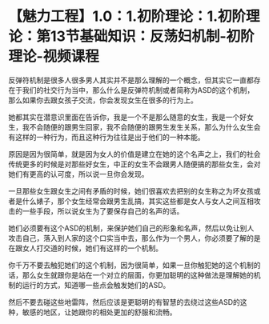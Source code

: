 # 【魅力工程】1.0：1.初阶理论：1.初阶理论：第13节基础知识：反荡妇机制-初阶理论-视频课程

反弹符机制是很多人很多男人其实并不是那么理解的一个概念，但其实它一直都存在于我们的社交行为当中，那么什么是反弹符机制或者简称为ASD的这个机制，那么如果你去跟女孩子交流，你会发现女生在很多的行为上。

她都其实在潜意识里面在告诉你，我是一个不是那么随意的女生，我是一个好女生，我不会随便的跟男生回家，我不会随便的跟男生发生关系，那么为什么女生会有这样的一种行为，而且这种行为往往是出于他们的一种本能。

原因是因为很简单，就是因为女人的价值是建立在她的这个名声之上，我们的社会传统更多的时候是对那些好女生，中正的女生不会跟男人随便搞的那些女生，会对她们有更高的认可度，所以说一旦你会发现。

一旦那些女生跟女生之间有矛盾的时候，她们很喜欢去把别的女生称之为坏女孩或者是什么婊子，那个女生经常会跟男生乱搞，其实这些都是女人与女人之间互相攻击的一些手段，所以说女生为了要保存自己的名声的话。

她们必须要有这个ASD的机制，来保护她们自己的形象和名声，然后以免让别人攻击自己，落入到人家的这个口实当中去，那么作为一个男人，你必须要了解的是在跟女人打交道的时候，她们有这样的一个机制。

你千万不要去触犯她们的这个机制，因为很简单，如果一旦你触犯她的这个机制的话，那么女生就跟你是站在一个对立的层面，你更加聪明的这种做法是理解她的机制的运行的方式，知道哪一些点会触发她们的ASD。

然后不要去碰这些地雷阵，然后应该是更聪明的有智慧的去绕过这些ASD的这种，敏感的地区，让她跟你的相处更加的舒服和流畅。